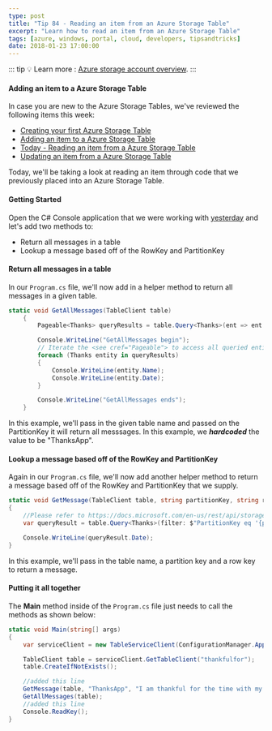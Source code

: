 ```yaml
---
type: post
title: "Tip 84 - Reading an item from an Azure Storage Table"
excerpt: "Learn how to read an item from an Azure Storage Table"
tags: [azure, windows, portal, cloud, developers, tipsandtricks]
date: 2018-01-23 17:00:00
---
```


::: tip
:bulb: Learn more : [Azure storage account overview](https://docs.microsoft.com/azure/storage/common/storage-account-overview?WT.mc_id=docs-azuredevtips-micrum).
:::

#### Adding an item to a Azure Storage Table

In case you are new to the Azure Storage Tables, we've reviewed the following items this week:

* [Creating your first Azure Storage Table](https://microsoft.github.io/AzureTipsAndTricks/blog/tip82.html)
* [Adding an item to a Azure Storage Table](https://microsoft.github.io/AzureTipsAndTricks/blog/tip83.html)
* [Today - Reading an item from a Azure Storage Table](https://microsoft.github.io/AzureTipsAndTricks/blog/tip84.html)
* [Updating an item from a Azure Storage Table](https://microsoft.github.io/AzureTipsAndTricks/blog/tip85.html)

Today, we'll be taking a look at reading an item through code that we previously placed into an Azure Storage Table. 

#### Getting Started

Open the C# Console application that we were working with [yesterday](https://microsoft.github.io/AzureTipsAndTricks/blog/tip83.html) and let's add two methods to:

* Return all messages in a table
* Lookup a message based off of the RowKey and PartitionKey 

#### Return all messages in a table

In our `Program.cs` file, we'll now add in a helper method to return all messages in a given table. 

```csharp
static void GetAllMessages(TableClient table)
    {
        Pageable<Thanks> queryResults = table.Query<Thanks>(ent => ent.PartitionKey.Equals("ThanksApp"));

        Console.WriteLine("GetAllMessages begin");
        // Iterate the <see cref="Pageable"> to access all queried entities.
        foreach (Thanks entity in queryResults)
        {
            Console.WriteLine(entity.Name);
            Console.WriteLine(entity.Date);
        }

        Console.WriteLine("GetAllMessages ends");
    }
```

In this example, we'll pass in the given table name and passed on the PartitionKey it will return all messsages. In this example, we  ***hardcoded*** the value to be "ThanksApp". 

#### Lookup a message based off of the RowKey and PartitionKey  

Again in our `Program.cs` file, we'll now add another helper method to return a message based off of the RowKey and PartitionKey that we supply. 

```csharp
static void GetMessage(TableClient table, string partitionKey, string rowKey)
{
    //Please refer to https://docs.microsoft.com/en-us/rest/api/storageservices/querying-tables-and-entities for more details about query syntax.
    var queryResult = table.Query<Thanks>(filter: $"PartitionKey eq '{partitionKey}' and RowKey eq '{rowKey}'").Single();

    Console.WriteLine(queryResult.Date); 
}
```

In this example, we'll pass in the table name, a partition key and a row key to return a message. 

#### Putting it all together

The **Main** method inside of the `Program.cs` file just needs to call the methods as shown below:

```csharp
static void Main(string[] args)
{
    var serviceClient = new TableServiceClient(ConfigurationManager.AppSettings["StorageConnection"]);

    TableClient table = serviceClient.GetTableClient("thankfulfor");
    table.CreateIfNotExists();

    //added this line
    GetMessage(table, "ThanksApp", "I am thankful for the time with my family");
    GetAllMessages(table);
    //added this line
    Console.ReadKey();
}
```
